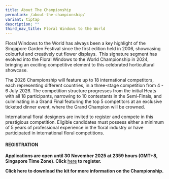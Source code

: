 ```yaml
---
title: About The Championship
permalink: /about-the-championship/
variant: tiptap
description: ""
third_nav_title: Floral Windows to the World
---
```

<p>Floral Windows to the World has always been a key highlight of the Singapore
Garden Festival since the first edition held in 2006, showcasing colourful
and creatively cut flower displays. &nbsp;This signature segment has evolved
into the Floral Windows to the World Championship in 2024, bringing an
exciting competitive element to this celebrated horticultural showcase.</p>
<p>The 2026 Championship will feature up to 18 international competitors,
each representing different countries, in a three-stage competition from
4 - 6 July 2026. The competition structure progresses from the initial
Heats with all 18 participants, narrowing to 10 contestants in the Semi-Finals,
and culminating in a Grand Final featuring the top 5 competitors at an
exclusive ticketed dinner event, where the Grand Champion will be crowned.</p>
<p>International floral designers are invited to register and compete in
this prestigious competition. Eligible candidates must possess either a
minimum of 5 years of professional experience in the floral industry or
have participated in international floral competitions.</p>
<p></p>
<h4><strong>REGISTRATION</strong></h4>
<p><strong>Applications are open until 30 November 2025 at 2359 hours (GMT+8, Singapore Time Zone). Click </strong>
<a href="https://go.gov.sg/fwwc2026" rel="noopener nofollow" target="_blank">here</a><strong> to register.</strong>
</p>
<p><strong>Click here to download the kit for more information on the Championship.</strong>
</p>